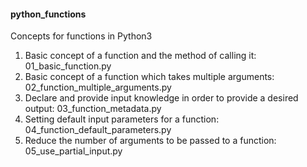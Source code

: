 <h4>python_functions</h4>
<p>Concepts for functions in Python3</p>
<ol>
<li>Basic concept of a function and the method of calling it: 01_basic_function.py</li>
<li>Basic concept of a function which takes multiple arguments: 02_function_multiple_arguments.py</li>
<li>Declare and provide input knowledge in order to provide a desired output: 03_function_metadata.py</li>
<li>Setting default input parameters for a function: 04_function_default_parameters.py</li>
<li>Reduce the number of arguments to be passed to a function: 05_use_partial_input.py</li>
</ol>
